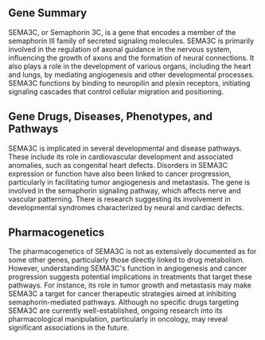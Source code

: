 ## Gene Summary
SEMA3C, or Semaphorin 3C, is a gene that encodes a member of the semaphorin III family of secreted signaling molecules. SEMA3C is primarily involved in the regulation of axonal guidance in the nervous system, influencing the growth of axons and the formation of neural connections. It also plays a role in the development of various organs, including the heart and lungs, by mediating angiogenesis and other developmental processes. SEMA3C functions by binding to neuropilin and plexin receptors, initiating signaling cascades that control cellular migration and positioning.

## Gene Drugs, Diseases, Phenotypes, and Pathways
SEMA3C is implicated in several developmental and disease pathways. These include its role in cardiovascular development and associated anomalies, such as congenital heart defects. Disorders in SEMA3C expression or function have also been linked to cancer progression, particularly in facilitating tumor angiogenesis and metastasis. The gene is involved in the semaphorin signaling pathway, which affects nerve and vascular patterning. There is research suggesting its involvement in developmental syndromes characterized by neural and cardiac defects.

## Pharmacogenetics
The pharmacogenetics of SEMA3C is not as extensively documented as for some other genes, particularly those directly linked to drug metabolism. However, understanding SEMA3C's function in angiogenesis and cancer progression suggests potential implications in treatments that target these pathways. For instance, its role in tumor growth and metastasis may make SEMA3C a target for cancer therapeutic strategies aimed at inhibiting semaphorin-mediated pathways. Although no specific drugs targeting SEMA3C are currently well-established, ongoing research into its pharmacological manipulation, particularly in oncology, may reveal significant associations in the future.